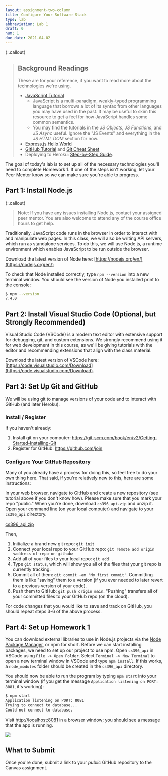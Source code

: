 ```yaml
---
layout: assignment-two-column
title: Configure Your Software Stack
type: lab
abbreviation: Lab 1
draft: 0
num: 1
due_date: 2021-04-02
---
```


{:.callout}
> ## Background Readings
> These are for your reference, if you want to read more about the technologies we're using.
> * <a href="https://www.w3schools.com/js/js_mistakes.asp">JavaScript Tutorial</a>
>      * JavaScript is a multi-paradigm, weakly-typed programming language that borrows a lot of its syntax from other languages you may have used in the past. It may be useful to skim this resource to get a feel for how JavaScript handles some common semantics.
>      * You may find the tutorials in the _JS Objects_, _JS Functions_, and _JS Async_ useful. Ignore the "JS Events" and everything in the _JS HTML DOM_ section for now.
> * <a href="https://expressjs.com/en/starter/hello-world.html">Express.js Hello World</a>
> * <a href="https://guides.github.com/activities/hello-world/">GitHub Tutorial</a> and <a href="https://www.git-tower.com/blog/git-cheat-sheet/" target="_blank">Git Cheat Sheet</a>
> * Deploying to Heroku: <a href="https://scotch.io/tutorials/how-to-deploy-a-node-js-app-to-heroku" target="_blank">Step-by-Step Guide</a>.

The goal of today's lab is to set up all of the necessary technologies you'll need to complete Homework 1. If one of the steps isn't working, let your Peer Mentor know so we can make sure you're able to progress.

## Part 1: Install Node.js

{:.callout}
> Note: If you have any issues installing Node.js, contact your assigned peer mentor. You are also welcome to attend any of the course office hours to get help.

Traditionally, JavaScript code runs in the browser in order to interact with and manipulate web pages. In this class, we will also be writing API servers, which run as standalone services. To do this, we will use Node.js, a runtime environment which enables JavaScript to be run outside the browser.

Download the latest version of Node here: [https://nodejs.org/en/](https://nodejs.org/en/)

To check that Node installed correctly, type `npm --version` into a new terminal window. You should see the version of Node you installed print to the console:

```bash
$ npm --version
7.4.0
```

## Part 2: Install Visual Studio Code (Optional, but Strongly Recommended)

Visual Studio Code (VSCode) is a modern text editor with extensive support for debugging, git, and custom extensions. We strongly recommend using it for web development in this course, as we'll be giving tutorials with the editor and recommending extensions that align with the class material.

Download the latest version of VSCode here: [https://code.visualstudio.com/Download](https://code.visualstudio.com/Download).

## Part 3: Set Up Git and GitHub

We will be using git to manage versions of your code and to interact with GitHub (and later Heroku).

### Install / Register
If you haven't already:
1. Install git on your computer: <a href="https://git-scm.com/book/en/v2/Getting-Started-Installing-Git" target="_blank">https://git-scm.com/book/en/v2/Getting-Started-Installing-Git</a>
2. Register for GitHub: <a href="https://github.com/join" target="_blank">https://github.com/join</a>

### Configure Your GitHub Repository

Many of you already have a process for doing this, so feel free to do your own thing here. That said, if you're relatively new to this, here are some instructions:

In your web browser, navigate to GitHub and create a new repository (see tutorial above if you don't know how). Please make sure that you mark your repo "public." When you're done, download `cs396_api.zip` and unzip it. Open your command line (on your local computer) and navigate to your `cs396_api` directory.

<a class="nu-button" href="/spring2021/course-files/assignments/cs396_api.zip">cs396_api.zip<i class="fas fa-download" aria-hidden="true"></i></a>

Then,
1. Initialize a brand new git repo: `git init`
2. Connect your local repo to your GitHub repo: `git remote add origin <address-of-repo-on-github>`
3. Add all of your files to your local repo: `git add .`
4. Type `git status`, which will show you all of the files that your git repo is currently tracking.
5. Commit all of them: `git commit -am 'My first commit'`. Committing them is like "saving" them to a version (if you ever needed to later revert to a previous version of your code).
6. Push them to GitHub: `git push origin main`. "Pushing" transfers all of your committed files to your GitHub repo (on the cloud).

For code changes that you would like to save and track on GitHub, you should repeat steps 3-6 of the above process.

## Part 4: Set up Homework 1

You can download external libraries to use in Node.js projects via the [Node Package Manager](https://www.npmjs.com/), or npm for short. Before we can start installing packages, we need to set up our project to use npm. Open `cs396_api` in VSCode using `File -> Open Folder`. Select `Terminal -> New Terminal` to open a new terminal window in VSCode and type `npm install`. If this works, a `node_modules` folder should be created in the `cs396_api` directory.

You should now be able to run the program by typing `npm start` into your terminal window (if you get the message `Application listening on PORT: 8081`, it's working):

```bash
$ npm start
Application listening on PORT: 8081
Trying to connect to database...
Could not connect to database.
```

Visit [http://localhost:8081](localhost:8081) in a browser window; you should see a message that the app is running.

<img class="large frame" src="/spring2021/assets/images/lab01/img1.png"/>

## What to Submit

Once you're done, submit a link to your _public_ GitHub repository to the Canvas assignment.
